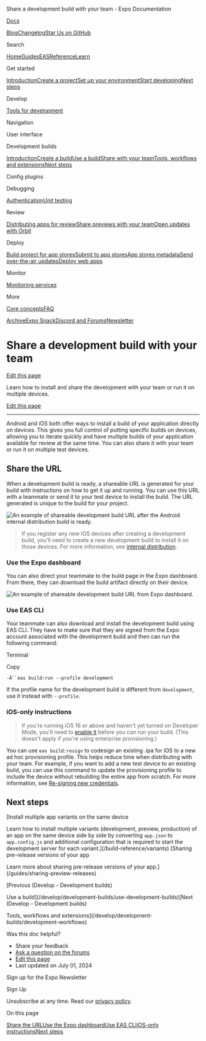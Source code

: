 Share a development build with your team - Expo Documentation

[Docs](/)

[Blog](https://expo.dev/blog)[Changelog](https://expo.dev/changelog)[Star Us on GitHub](https://github.com/expo/expo)

Search

[Home](/)[Guides](/guides/overview)[EAS](/eas)[Reference](/versions/latest)[Learn](/tutorial/overview)

Get started

[Introduction](/get-started/introduction)[Create a project](/get-started/create-a-project)[Set up your environment](/get-started/set-up-your-environment)[Start developing](/get-started/start-developing)[Next steps](/get-started/next-steps)

Develop

[Tools for development](/develop/tools)

Navigation

User interface

Development builds

[Introduction](/develop/development-builds/introduction)[Create a build](/develop/development-builds/create-a-build)[Use a build](/develop/development-builds/use-development-builds)[Share with your team](/develop/development-builds/share-with-your-team)[Tools, workflows and extensions](/develop/development-builds/development-workflows)[Next steps](/develop/development-builds/next-steps)

Config plugins

Debugging

[Authentication](/develop/authentication)[Unit testing](/develop/unit-testing)

Review

[Distributing apps for review](/review/overview)[Share previews with your team](/review/share-previews-with-your-team)[Open updates with Orbit](/review/with-orbit)

Deploy

[Build project for app stores](/deploy/build-project)[Submit to app stores](/deploy/submit-to-app-stores)[App stores metadata](/deploy/app-stores-metadata)[Send over-the-air updates](/deploy/send-over-the-air-updates)[Deploy web apps](/deploy/web)

Monitor

[Monitoring services](/monitoring/services)

More

[Core concepts](/core-concepts)[FAQ](/faq)

[Archive](/archive)[Expo Snack](https://snack.expo.dev)[Discord and Forums](https://chat.expo.dev)[Newsletter](https://expo.dev/mailing-list/signup)

Share a development build with your team
========================================

[Edit this page](https://github.com/expo/expo/edit/main/docs/pages/develop/development-builds/share-with-your-team.mdx)

Learn how to install and share the development with your team or run it on multiple devices.

[Edit this page](https://github.com/expo/expo/edit/main/docs/pages/develop/development-builds/share-with-your-team.mdx)

---

Android and iOS both offer ways to install a build of your application directly on devices. This gives you full control of putting specific builds on devices, allowing you to iterate quickly and have multiple builds of your application available for review at the same time. You can also share it with your team or run it on multiple test devices.

Share the URL
-------------

When a development build is ready, a shareable URL is generated for your build with instructions on how to get it up and running. You can use this URL with a teammate or send it to your test device to install the build. The URL generated is unique to the build for your project.

![An example of shareable development build URL after the Android internal distribution build is ready.](/static/images/share-dev-build/shareable-url.png)
> If you register any new iOS devices after creating a development build, you'll need to create a new development build to install it on those devices. For more information, see [internal distribution](/build/internal-distribution).

### Use the Expo dashboard

You can also direct your teammate to the build page in the Expo dashboard. From there, they can download the build artifact directly on their device.

![An example of shareable development build URL from Expo dashboard.](/static/images/share-dev-build/expo-dashboard.png)

### Use EAS CLI

Your teammate can also download and install the development build using EAS CLI. They have to make sure that they are signed from the Expo account associated with the development build and then can run the following command:

Terminal

Copy

`-Â``eas build:run --profile development`

If the profile name for the development build is different from `development`, use it instead with `--profile`.

### iOS-only instructions

> If you're running iOS 16 or above and haven't yet turned on Developer Mode, you'll need to [enable it](/guides/ios-developer-mode) before you can run your build. (This doesn't apply if you're using enterprise provisioning.)

You can use `eas build:resign` to codesign an existing .ipa for iOS to a new ad hoc provisioning profile. This helps reduce time when distributing with your team. For example, if you want to add a new test device to an existing build, you can use this command to update the provisioning profile to include the device without rebuilding the entire app from scratch. For more information, see [Re-signing new credentials](/app-signing/app-credentials#re-signing-new-credentials).

Next steps
----------

[Install multiple app variants on the same device

Learn how to install multiple variants (development, preview, production) of an app on the same device side by side by converting `app.json` to `app.config.js` and additional configuration that is required to start the development server for each variant.](/build-reference/variants)
[Sharing pre-release versions of your app

Learn more about sharing pre-release versions of your app.](/guides/sharing-preview-releases)

[Previous (Develop - Development builds)

Use a build](/develop/development-builds/use-development-builds)[Next (Develop - Development builds)

Tools, workflows and extensions](/develop/development-builds/development-workflows)

Was this doc helpful?

* Share your feedback
* [Ask a question on the forums](https://chat.expo.dev/)
* [Edit this page](https://github.com/expo/expo/edit/main/docs/pages/develop/development-builds/share-with-your-team.mdx)
* Last updated on July 01, 2024

Sign up for the Expo Newsletter

Sign Up

Unsubscribe at any time. Read our [privacy policy](https://expo.dev/privacy).

On this page

[Share the URL](/develop/development-builds/share-with-your-team/#share-the-url)[Use the Expo dashboard](/develop/development-builds/share-with-your-team/#use-the-expo-dashboard)[Use EAS CLI](/develop/development-builds/share-with-your-team/#use-eas-cli)[iOS-only instructions](/develop/development-builds/share-with-your-team/#ios-only-instructions)[Next steps](/develop/development-builds/share-with-your-team/#next-steps)